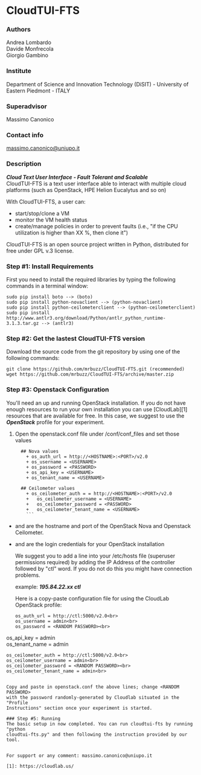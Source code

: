# CloudTUI-FTS

### Authors
Andrea Lombardo<br/>
Davide Monfrecola<br/>
Giorgio Gambino

### Institute
Department of Science and Innovation Technology (DiSIT) - University of Eastern Piedmont - ITALY

### Superadvisor
Massimo Canonico

### Contact info
massimo.canonico@uniupo.it

### Description
***Cloud Text User Interface - Fault Tolerant and Scalable***<br>
CloudTUI-FTS is a text user interface able to interact
with multiple cloud platforms (such as OpenStack, HPE Helion
Eucalytus and so on)

With CloudTUI-FTS, a user can:
- start/stop/clone a VM
- monitor the VM health status
- create/manage policies in order to prevent faults (i.e.,
"if the CPU utilization is higher than XX %, then clone it")

CloudTUI-FTS is an open source project written in Python,
distributed for free under GPL v.3 license.

### Step #1: Install Requirements

First you need to install the required libraries by typing the following
commands in a terminal window:
```
sudo pip install boto --> (boto)
sudo pip install python-novaclient --> (python-novaclient)
sudo pip install python-ceilometerclient --> (python-ceilometerclient)
sudo pip install http://www.antlr3.org/download/Python/antlr_python_runtime-3.1.3.tar.gz --> (antlr3)
```
### Step #2: Get the lastest CloudTUI-FTS version

Download the source code from the git repository by using one of the following
commands:
```
git clone https://github.com/mrbuzz/CloudTUI-FTS.git (recommended)
wget https://github.com/mrbuzz/CloudTUI-FTS/archive/master.zip
```
### Step #3: Openstack Configuration
You'll need an up and running OpenStack installation. If you do not have enough
resources to run your own installation you can use [CloudLab][1] resources
that are available for free.  In this case, we suggest to use the ***OpenStack***
profile for your experiment.

1. Open the openstack.conf file under /conf/conf_files and set those values
	```
	  ## Nova values
		+ os_auth_url = http://<HOSTNAME>:<PORT>/v2.0
		+ os_username = <USERNAME>
		+ os_password = <PASSWORD>
		+ os_api_key = <USERNAME>
		+ os_tenant_name = <USERNAME>

	  ## Ceilometer values
		+ os_ceilometer_auth = = http://<HOSTNAME>:<PORT>/v2.0
		+	os_ceilometer_username = <USERNAME>
		+	os_ceilometer_password = <PASSWORD>
		+	os_ceilometer_tenant_name = <USERNAME>
		```
 - <HOSTNAME> and <PORT> are the hostname and port of the OpenStack Nova
 	 and Openstack Ceilometer.
 - <USERNAME> and <PASSWORD> are the login credentials for your OpenStack
 	installation

	We suggest you to add a line into your /etc/hosts file (superuser permissions
	required) by adding the IP Address of the controller followed by "ctl" word. If
	you do not do this you might have connection problems.

	example: ***195.84.22.xx ctl***

	Here is a copy-paste configuration file for using the CloudLab OpenStack profile:
	```
	os_auth_url = http://ctl:5000/v2.0<br>
	os_username = admin<br>
	os_password = <RANDOM PASSWORD><br>
  os_api_key = admin<br>
	os_tenant_name = admin<br>

	os_ceilometer_auth = http://ctl:5000/v2.0<br>
	os_ceilometer_username = admin<br>
	os_ceilometer_password = <RANDOM PASSWORD><br>
	os_ceilometer_tenant_name = admin<br>
  ```

Copy and paste in openstack.conf the above lines; change <RANDOM PASSWORD>
with the password randomly-generated by Cloudlab situated in the "Profile
Instructions" section once your experiment is started.

### Step #5: Running
The basic setup in now completed. You can run cloudtui-fts by running "python
cloudtui-fts.py" and then following the instruction provided by our tool.


For support or any comment: massimo.canonico@uniupo.it

[1]: https://cloudlab.us/
